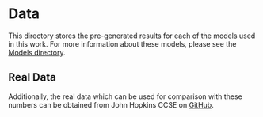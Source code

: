 # Data

This directory stores the pre-generated results for each of the models used in this work.
For more information about these models, please see the [Models directory](../models).

## Real Data

Additionally, the real data which can be used for comparison with these numbers can be obtained from John Hopkins CCSE on [GitHub](https://github.com/CSSEGISandData/COVID-19).